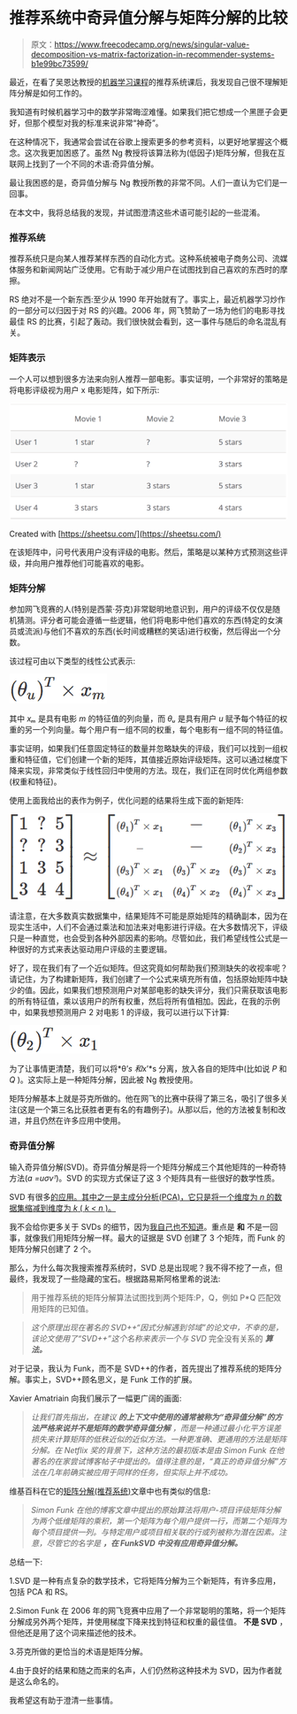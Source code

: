 # 推荐系统中奇异值分解与矩阵分解的比较

> 原文：<https://www.freecodecamp.org/news/singular-value-decomposition-vs-matrix-factorization-in-recommender-systems-b1e99bc73599/>

最近，在看了吴恩达教授的[机器学习课程](https://www.coursera.org/learn/machine-learning)的推荐系统课后，我发现自己很不理解矩阵分解是如何工作的。

我知道有时候机器学习中的数学非常晦涩难懂。如果我们把它想成一个黑匣子会更好，但那个模型对我的标准来说非常“神奇”。

在这种情况下，我通常会尝试在谷歌上搜索更多的参考资料，以更好地掌握这个概念。这次我更加困惑了。虽然 Ng 教授将该算法称为(低因子)矩阵分解，但我在互联网上找到了一个不同的术语:奇异值分解。

最让我困惑的是，奇异值分解与 Ng 教授所教的非常不同。人们一直认为它们是一回事。

在本文中，我将总结我的发现，并试图澄清这些术语可能引起的一些混淆。

### 推荐系统

推荐系统只是向某人推荐某样东西的自动化方式。这种系统被电子商务公司、流媒体服务和新闻网站广泛使用。它有助于减少用户在试图找到自己喜欢的东西时的摩擦。

RS 绝对不是一个新东西:至少从 1990 年开始就有了。事实上，最近机器学习炒作的一部分可以归因于对 RS 的兴趣。2006 年，网飞赞助了一场为他们的电影寻找最佳 RS 的比赛，引起了轰动。我们很快就会看到，这一事件与随后的命名混乱有关。

### 矩阵表示

一个人可以想到很多方法来向别人推荐一部电影。事实证明，一个非常好的策略是将电影评级视为用户 x 电影矩阵，如下所示:

![1*gKdORo4UrfI1hTyK_Ple9Q](img/720587465a0f21ca4136835eb2c82367.png)

Created with [https://sheetsu.com/](https://sheetsu.com/)

在该矩阵中，问号代表用户没有评级的电影。然后，策略是以某种方式预测这些评级，并向用户推荐他们可能喜欢的电影。

### 矩阵分解

参加网飞竞赛的人(特别是西蒙·芬克)非常聪明地意识到，用户的评级不仅仅是随机猜测。评分者可能会遵循一些逻辑，他们将电影中他们喜欢的东西(特定的女演员或流派)与他们不喜欢的东西(长时间或糟糕的笑话)进行权衡，然后得出一个分数。

该过程可由以下类型的线性公式表示:

![1*qEOpviYMyBHFXxVGMVPh_Q](img/4919d0c437abb51b4c589139d3efc053.png)

其中 *xₘ* 是具有电影 *m* 的特征值的列向量，而 *θᵤ* 是具有用户 *u* 赋予每个特征的权重的另一个列向量。每个用户有一组不同的权重，每个电影有一组不同的特征值。

事实证明，如果我们任意固定特征的数量并忽略缺失的评级，我们可以找到一组权重和特征值，它们创建一个新的矩阵，其值接近原始评级矩阵。这可以通过梯度下降来实现，非常类似于线性回归中使用的方法。现在，我们正在同时优化两组参数(权重和特征)。

使用上面我给出的表作为例子，优化问题的结果将生成下面的新矩阵:

![1*HRQtOWAk57l5defVkDgX5Q](img/5e94151286662f44ec8cd0454e91a420.png)

请注意，在大多数真实数据集中，结果矩阵不可能是原始矩阵的精确副本，因为在现实生活中，人们不会通过乘法和加法来对电影进行评级。在大多数情况下，评级只是一种直觉，也会受到各种外部因素的影响。尽管如此，我们希望线性公式是一种很好的方式来表达驱动用户评级的主要逻辑。

好了，现在我们有了一个近似矩阵。但这究竟如何帮助我们预测缺失的收视率呢？请记住，为了构建新矩阵，我们创建了一个公式来填充所有值，包括原始矩阵中缺少的值。因此，如果我们想预测用户对某部电影的缺失评分，我们只需获取该电影的所有特征值，乘以该用户的所有权重，然后将所有值相加。因此，在我的示例中，如果我想预测用户 2 对电影 1 的评级，我可以进行以下计算:

![1*e-3sZLqlse0MXpfJleV-rA](img/6e6e8fcb907b3b76bb9cc8d917b30461.png)

为了让事情更清楚，我们可以将*θ’*s 和*x’*s 分离，放入各自的矩阵中(比如说 *P* 和 *Q* )。这实际上是一种矩阵分解，因此被 Ng 教授使用。

矩阵分解基本上就是芬克所做的。他在网飞的比赛中获得了第三名，吸引了很多关注(这是一个第三名比获胜者更有名的有趣例子)。从那以后，他的方法被复制和改进，并且仍然在许多应用中使用。

### 奇异值分解

输入奇异值分解(SVD)。奇异值分解是将一个矩阵分解成三个其他矩阵的一种奇特方法(*a =uσvᵀ*)。SVD 的实现方式保证了这 3 个矩阵具有一些很好的数学性质。

SVD 有很多[的应用。其中之一是主成分分析(PCA)，它只是将一个维度为 *n* 的数据集缩减到维度为 *k* ( *k < n* )。](https://en.wikipedia.org/wiki/Singular_value_decomposition#Applications_of_the_SVD)

我不会给你更多关于 SVDs 的细节，因为[我自己也不知道](https://towardsdatascience.com/svd-8c2f72e264f)。重点是 ****和**** 不是一回事，就像我们用矩阵分解一样。最大的证据是 SVD 创建了 3 个矩阵，而 Funk 的矩阵分解只创建了 2 个。

那么，为什么每次我搜索推荐系统时，SVD 总是出现呢？我不得不挖了一点，但最终，我发现了一些隐藏的宝石。根据路易斯阿格里希的说法:

> 用于推荐系统的矩阵分解算法试图找到两个矩阵:P，Q，例如 P*Q 匹配效用矩阵的已知值。

> *这个原理出现在著名的 SVD++“因式分解遇到邻域”的论文中，不幸的是，该论文使用了“SVD++”这个名称来表示一个与 SVD* 完全没有关系的 ***算法。***

对于记录，我认为 Funk，而不是 SVD++的作者，首先提出了推荐系统的矩阵分解。事实上，SVD++顾名思义，是 Funk 工作的扩展。

Xavier Amatriain 向我们展示了一幅更广阔的画面:

> *让我们首先指出，在建议 ***的上下文中使用的通常被称为“奇异值分解”的方法严格来说并不是矩阵的数学奇异值分解*** ，而是一种通过最小化平方误差损失来计算矩阵的低秩近似的近似方法。一种更准确、更通用的方法是矩阵分解。在 Netflix 奖的背景下，这种方法的最初版本是由 Simon Funk 在他著名的在家尝试博客帖子中提出的。值得注意的是，“真正的奇异值分解”方法在几年前确实被应用于同样的任务，但实际上并不成功。*

维基百科在它的[矩阵分解(推荐系统)](https://en.wikipedia.org/wiki/Matrix_factorization_%28recommender_systems%29)文章中也有类似的信息:

> *Simon Funk 在他的博客文章中提出的原始算法将用户-项目评级矩阵分解为两个低维矩阵的乘积，第一个矩阵为每个用户提供一行，而第二个矩阵为每个项目提供一列。与特定用户或项目相关联的行或列被称为潜在因素。注意，尽管它的名字是 ***，在 FunkSVD 中没有应用奇异值分解。****

总结一下:

1.SVD 是一种有点复杂的数学技术，它将矩阵分解为三个新矩阵，有许多应用，包括 PCA 和 RS。

2.Simon Funk 在 2006 年的网飞竞赛中应用了一个非常聪明的策略，将一个矩阵分解成另外两个矩阵，并使用梯度下降来找到特征和权重的最佳值。 ****不是 SVD**** ，但他还是用了这个词来描述他的技术。

3.芬克所做的更恰当的术语是矩阵分解。

4.由于良好的结果和随之而来的名声，人们仍然称这种技术为 SVD，因为作者就是这么命名的。

我希望这有助于澄清一些事情。